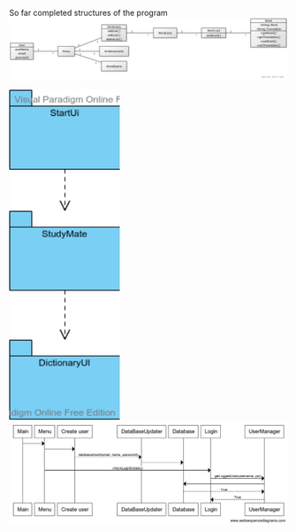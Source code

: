 So far completed structures of the program
<img src="https://github.com/Branuz/ot-harjoitustyo/blob/master/documents/photos/flowSketch.png" width="1000">

<img src="https://github.com/Branuz/ot-harjoitustyo/blob/master/documents/photos/packageDiagram.png" width="200">

<img src="https://github.com/Branuz/ot-harjoitustyo/blob/master/documents/photos/loginMenu.png" width="1000">
